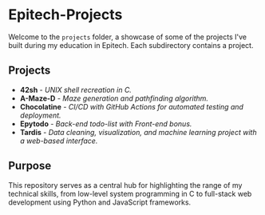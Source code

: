 # Epitech-Projects

Welcome to the `projects` folder, a showcase of some of the projects I've built during my education in Epitech. Each subdirectory contains a project.

## Projects

- **42sh** - *UNIX shell recreation in C.*
- **A-Maze-D** - *Maze generation and pathfinding algorithm.*
- **Chocolatine** - *CI/CD with GitHub Actions for automated testing and deployment.*
- **Epytodo** - *Back-end todo-list with Front-end bonus.*
- **Tardis** - *Data cleaning, visualization, and machine learning project with a web-based interface.*

## Purpose

This repository serves as a central hub for highlighting the range of my technical skills, from low-level system programming in C to full-stack web development using Python and JavaScript frameworks.